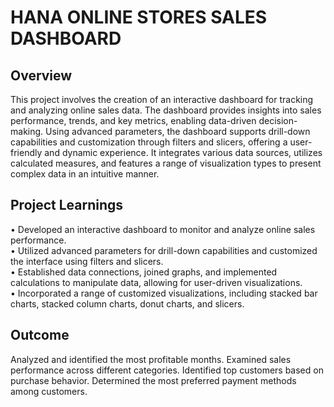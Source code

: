 # HANA ONLINE STORES SALES DASHBOARD

## Overview
This project involves the creation of an interactive dashboard for tracking and analyzing online sales data. The dashboard provides insights into sales performance, trends, and key metrics, enabling data-driven decision-making. Using advanced parameters, the dashboard supports drill-down capabilities and customization through filters and slicers, offering a user-friendly and dynamic experience. It integrates various data sources, utilizes calculated measures, and features a range of visualization types to present complex data in an intuitive manner.

## Project Learnings
• Developed an interactive dashboard to monitor and analyze online sales performance.  
• Utilized advanced parameters for drill-down capabilities and customized the interface using filters and slicers.  
• Established data connections, joined graphs, and implemented calculations to manipulate data, allowing for user-driven visualizations.  
• Incorporated a range of customized visualizations, including stacked bar charts, stacked column charts, donut charts, and slicers.

## Outcome
Analyzed and identified the most profitable months.
Examined sales performance across different categories.
Identified top customers based on purchase behavior.
Determined the most preferred payment methods among customers.

